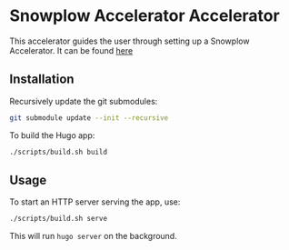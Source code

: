 # Snowplow Accelerator Accelerator

This accelerator guides the user through setting up a Snowplow Accelerator. It can be found [here](https://docs.snowplow.io/accelerators/template/hugo/setup/)

## Installation

Recursively update the git submodules:

```sh
git submodule update --init --recursive
```

To build the Hugo app:

```sh
./scripts/build.sh build
```

## Usage

To start an HTTP server serving the app, use:

```sh
./scripts/build.sh serve
```

This will run `hugo server` on the background.